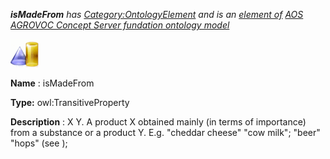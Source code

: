 ___isMadeFrom__ 
 has
 [Category:OntologyElement](../../Category/OntologyElement "Category:OntologyElement") 
 and is an
 [element of](../../Property/ElementOf "Property:ElementOf") 
[AOS AGROVOC Concept Server fundation ontology model](../../Submissions/AOS_AGROVOC_Concept_Server_fundation_ontology_model "Submissions:AOS AGROVOC Concept Server fundation ontology model")_




  





[![ObjectProperty](../images/thumb/c/c3/ObjectProperty.gif/45px-ObjectProperty.gif)](../../Image/ObjectProperty.gif "ObjectProperty")


__Name__ 
 : isMadeFrom
 



__Type:__ 
 owl:TransitiveProperty
 



__Description__ 
 : X <isMadeFrom> Y. A product X obtained mainly (in terms of importance) from a substance or a product Y. E.g. "cheddar cheese" <isMadeFrom> "cow milk"; "beer" <isMadeFrom> "hops" (see <composedOf>);